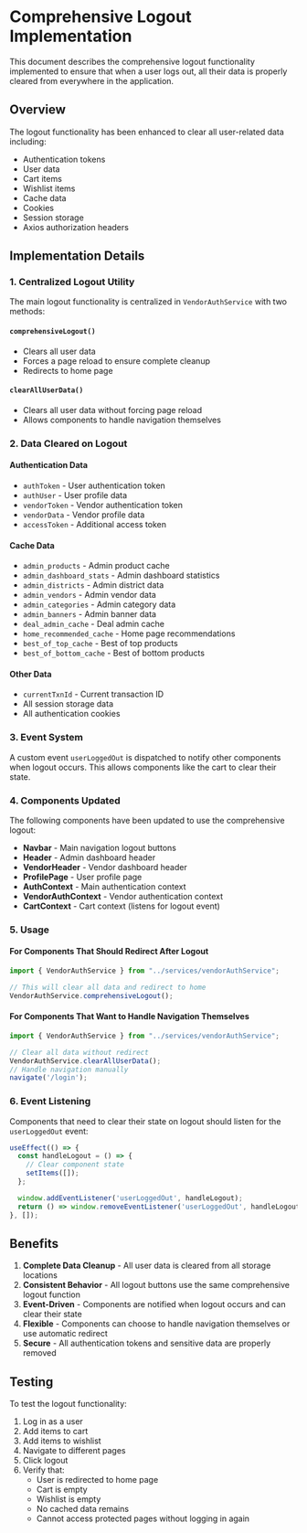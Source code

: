 # Comprehensive Logout Implementation

This document describes the comprehensive logout functionality implemented to ensure that when a user logs out, all their data is properly cleared from everywhere in the application.

## Overview

The logout functionality has been enhanced to clear all user-related data including:
- Authentication tokens
- User data
- Cart items
- Wishlist items
- Cache data
- Cookies
- Session storage
- Axios authorization headers

## Implementation Details

### 1. Centralized Logout Utility

The main logout functionality is centralized in `VendorAuthService` with two methods:

#### `comprehensiveLogout()`
- Clears all user data
- Forces a page reload to ensure complete cleanup
- Redirects to home page

#### `clearAllUserData()`
- Clears all user data without forcing page reload
- Allows components to handle navigation themselves

### 2. Data Cleared on Logout

#### Authentication Data
- `authToken` - User authentication token
- `authUser` - User profile data
- `vendorToken` - Vendor authentication token
- `vendorData` - Vendor profile data
- `accessToken` - Additional access token

#### Cache Data
- `admin_products` - Admin product cache
- `admin_dashboard_stats` - Admin dashboard statistics
- `admin_districts` - Admin district data
- `admin_vendors` - Admin vendor data
- `admin_categories` - Admin category data
- `admin_banners` - Admin banner data
- `deal_admin_cache` - Deal admin cache
- `home_recommended_cache` - Home page recommendations
- `best_of_top_cache` - Best of top products
- `best_of_bottom_cache` - Best of bottom products

#### Other Data
- `currentTxnId` - Current transaction ID
- All session storage data
- All authentication cookies

### 3. Event System

A custom event `userLoggedOut` is dispatched to notify other components when logout occurs. This allows components like the cart to clear their state.

### 4. Components Updated

The following components have been updated to use the comprehensive logout:

- **Navbar** - Main navigation logout buttons
- **Header** - Admin dashboard header
- **VendorHeader** - Vendor dashboard header
- **ProfilePage** - User profile page
- **AuthContext** - Main authentication context
- **VendorAuthContext** - Vendor authentication context
- **CartContext** - Cart context (listens for logout event)

### 5. Usage

#### For Components That Should Redirect After Logout
```typescript
import { VendorAuthService } from "../services/vendorAuthService";

// This will clear all data and redirect to home
VendorAuthService.comprehensiveLogout();
```

#### For Components That Want to Handle Navigation Themselves
```typescript
import { VendorAuthService } from "../services/vendorAuthService";

// Clear all data without redirect
VendorAuthService.clearAllUserData();
// Handle navigation manually
navigate('/login');
```

### 6. Event Listening

Components that need to clear their state on logout should listen for the `userLoggedOut` event:

```typescript
useEffect(() => {
  const handleLogout = () => {
    // Clear component state
    setItems([]);
  };

  window.addEventListener('userLoggedOut', handleLogout);
  return () => window.removeEventListener('userLoggedOut', handleLogout);
}, []);
```

## Benefits

1. **Complete Data Cleanup** - All user data is cleared from all storage locations
2. **Consistent Behavior** - All logout buttons use the same comprehensive logout function
3. **Event-Driven** - Components are notified when logout occurs and can clear their state
4. **Flexible** - Components can choose to handle navigation themselves or use automatic redirect
5. **Secure** - All authentication tokens and sensitive data are properly removed

## Testing

To test the logout functionality:

1. Log in as a user
2. Add items to cart
3. Add items to wishlist
4. Navigate to different pages
5. Click logout
6. Verify that:
   - User is redirected to home page
   - Cart is empty
   - Wishlist is empty
   - No cached data remains
   - Cannot access protected pages without logging in again 
